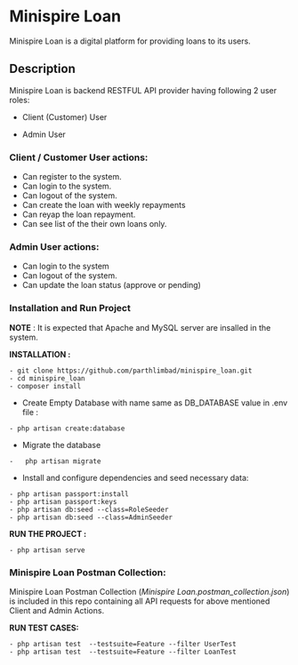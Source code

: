 # Minispire Loan

Minispire Loan is a digital platform for providing loans to its users.

## Description

Minispire Loan is backend RESTFUL API provider having following 2 user roles:

-   Client (Customer) User

-   Admin User

### Client / Customer User actions:

-   Can register to the system.
-   Can login to the system.
-   Can logout of the system.
-   Can create the loan with weekly repayments
-   Can reyap the loan repayment.
-   Can see list of the their own loans only.

### Admin User actions:

-   Can login to the system
-   Can logout of the system.
-   Can update the loan status (approve or pending)

### Installation and Run Project

**NOTE** : It is expected that Apache and MySQL server are insalled in the system.

**INSTALLATION :**

```
- git clone https://github.com/parthlimbad/minispire_loan.git
- cd minispire_loan
- composer install
```

-   Create Empty Database with name same as DB_DATABASE value in .env file :

```
- php artisan create:database
```

-   Migrate the database

```
-   php artisan migrate
```

-   Install and configure dependencies and seed necessary data:

```
- php artisan passport:install
- php artisan passport:keys
- php artisan db:seed --class=RoleSeeder
- php artisan db:seed --class=AdminSeeder
```

**RUN THE PROJECT :**

```
- php artisan serve
```

### Minispire Loan Postman Collection:

Minispire Loan Postman Collection (_Minispire Loan.postman_collection.json_) is included in this repo containing all API requests for above mentioned Client and Admin Actions.

**RUN TEST CASES:**

```
- php artisan test  --testsuite=Feature --filter UserTest
- php artisan test  --testsuite=Feature --filter LoanTest
```
